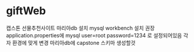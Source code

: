 # giftWeb
캡스톤 선물추천사이트 
마리아db 설치
mysql workbench 설치 권장 
application.properties에 mysql user=root password=1234 로 설정되어있음 각자 환경에 맞게 변경
마리아db에 capstone 스키마 생성할것
